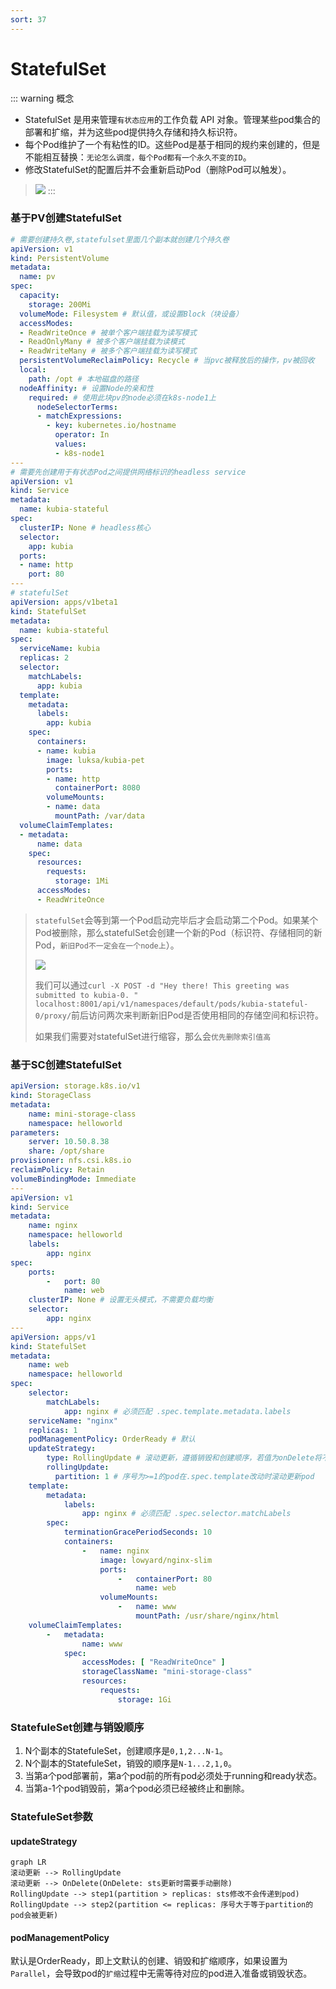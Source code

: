 ```yaml
---
sort: 37
---
```

# StatefulSet
::: warning 概念

- StatefulSet 是用来管理`有状态应用`的工作负载 API 对象。管理某些pod集合的部署和扩缩，并为这些pod提供持久存储和持久标识符。
- 每个Pod维护了一个有粘性的ID。这些Pod是基于相同的规约来创建的，但是不能相互替换：`无论怎么调度，每个Pod都有一个永久不变的ID`。
- 修改StatefulSet的配置后并不会重新启动Pod（删除Pod可以触发）。
> ![](https://image.leejay.top/Fs_BdvUPHXrdxCft8aWwrDpEx21F)
:::

### 基于PV创建StatefulSet
```yaml
# 需要创建持久卷,statefulset里面几个副本就创建几个持久卷
apiVersion: v1
kind: PersistentVolume
metadata:
  name: pv
spec:
  capacity:
    storage: 200Mi
  volumeMode: Filesystem # 默认值，或设置Block（块设备）
  accessModes:
  - ReadWriteOnce # 被单个客户端挂载为读写模式
  - ReadOnlyMany # 被多个客户端挂载为读模式
  - ReadWriteMany # 被多个客户端挂载为读写模式 
  persistentVolumeReclaimPolicy: Recycle # 当pvc被释放后的操作，pv被回收
  local:
    path: /opt # 本地磁盘的路径
  nodeAffinity: # 设置Node的亲和性
    required: # 使用此块pv的node必须在k8s-node1上
      nodeSelectorTerms:
      - matchExpressions:
        - key: kubernetes.io/hostname
          operator: In
          values:
          - k8s-node1
---
# 需要先创建用于有状态Pod之间提供网络标识的headless service
apiVersion: v1
kind: Service
metadata:
  name: kubia-stateful
spec:
  clusterIP: None # headless核心
  selector:
    app: kubia
  ports:
  - name: http
    port: 80
---
# statefulSet
apiVersion: apps/v1beta1
kind: StatefulSet
metadata:
  name: kubia-stateful
spec:
  serviceName: kubia
  replicas: 2
  selector:
    matchLabels:
      app: kubia
  template:
    metadata:
      labels:
        app: kubia
    spec:
      containers:
      - name: kubia
        image: luksa/kubia-pet
        ports:
        - name: http
          containerPort: 8080
        volumeMounts:
        - name: data
          mountPath: /var/data
  volumeClaimTemplates:
  - metadata:
      name: data
    spec:
      resources:
        requests:
          storage: 1Mi
      accessModes:
      - ReadWriteOnce
```

> `statefulSet`会等到第一个Pod启动完毕后才会启动第二个Pod。如果某个Pod被删除，那么statefulSet会创建一个新的Pod（标识符、存储相同的新Pod，`新旧Pod不一定会在一个node上`）。
>
> ![](https://image.leejay.top/FgjEI4fIfZEuQeKMB_HqPOsyoLA3)
>
> 我们可以通过`curl -X POST -d "Hey there! This greeting was submitted to kubia-0. " localhost:8001/api/v1/namespaces/default/pods/kubia-stateful-0/proxy/`前后访问两次来判断新旧Pod是否使用相同的存储空间和标识符。
>
> 如果我们需要对statefulSet进行缩容，那么会`优先删除索引值高`

### 基于SC创建StatefulSet

```yaml
apiVersion: storage.k8s.io/v1
kind: StorageClass
metadata:
    name: mini-storage-class
    namespace: helloworld
parameters:
    server: 10.50.8.38
    share: /opt/share
provisioner: nfs.csi.k8s.io
reclaimPolicy: Retain
volumeBindingMode: Immediate
---
apiVersion: v1
kind: Service
metadata:
    name: nginx
    namespace: helloworld
    labels:
        app: nginx
spec:
    ports:
        -   port: 80
            name: web
    clusterIP: None # 设置无头模式，不需要负载均衡
    selector:
        app: nginx
---
apiVersion: apps/v1
kind: StatefulSet
metadata:
    name: web
    namespace: helloworld
spec:
    selector:
        matchLabels:
            app: nginx # 必须匹配 .spec.template.metadata.labels
    serviceName: "nginx"
    replicas: 1
    podManagementPolicy: OrderReady # 默认
    updateStrategy:
        type: RollingUpdate # 滚动更新，遵循销毁和创建顺序，若值为onDelete将不再自动更新pod，需要手动删除和创建
        rollingUpdate:
          partition: 1 # 序号为>=1的pod在.spec.template改动时滚动更新pod
    template:
        metadata:
            labels:
                app: nginx # 必须匹配 .spec.selector.matchLabels
        spec:
            terminationGracePeriodSeconds: 10
            containers:
                -   name: nginx
                    image: lowyard/nginx-slim
                    ports:
                        -   containerPort: 80
                            name: web
                    volumeMounts:
                        -   name: www
                            mountPath: /usr/share/nginx/html
    volumeClaimTemplates:
        -   metadata:
                name: www
            spec:
                accessModes: [ "ReadWriteOnce" ]
                storageClassName: "mini-storage-class"
                resources:
                    requests:
                        storage: 1Gi
```
### StatefuleSet创建与销毁顺序

1. N个副本的StatefuleSet，创建顺序是`0,1,2...N-1`。
2. N个副本的StatefuleSet，销毁的顺序是`N-1...2,1,0`。
3. 当第a个pod部署前，第a个pod前的所有pod必须处于running和ready状态。
4. 当第a-1个pod销毁前，第a个pod必须已经被终止和删除。

### StatefuleSet参数

#### updateStrategy

```mermaid
graph LR
滚动更新 --> RollingUpdate
滚动更新 --> OnDelete(OnDelete: sts更新时需要手动删除)
RollingUpdate --> step1(partition > replicas: sts修改不会传递到pod)
RollingUpdate --> step2(partition <= replicas: 序号大于等于partition的pod会被更新)
```
#### podManagementPolicy

默认是OrderReady，即上文默认的创建、销毁和扩缩顺序，如果设置为`Parallel`，会导致pod的`扩缩`过程中无需等待对应的pod进入准备或销毁状态。
